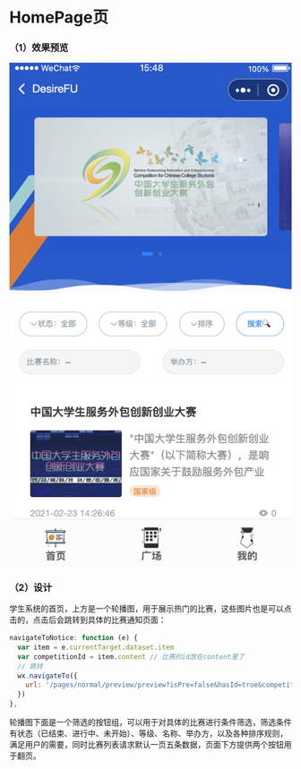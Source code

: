 # HomePage页

### （1）效果预览

![](../../../.gitbook/assets/image%20%2832%29.png)

### （2）设计

学生系统的首页，上方是一个轮播图，用于展示热门的比赛，这些图片也是可以点击的，点击后会跳转到具体的比赛通知页面：

```javascript
navigateToNotice: function (e) {
  var item = e.currentTarget.dataset.item
  var competitionId = item.content // 比赛的id放在content里了
  // 跳转
  wx.navigateTo({
    url: '/pages/normal/preview/preview?isPre=false&hasId=true&competitionId=' + competitionId
  })
},
```

轮播图下面是一个筛选的按钮组，可以用于对具体的比赛进行条件筛选，筛选条件有状态（已结束、进行中、未开始）、等级、名称、举办方，以及各种排序规则，满足用户的需要，同时比赛列表请求默认一页五条数据，页面下方提供两个按钮用于翻页。





